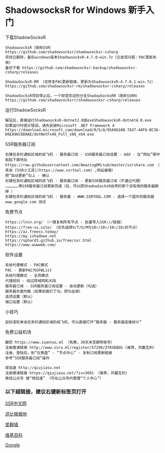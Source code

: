 # ShadowsocksR for Windows 新手入门

下载ShadowSocksR

	ShadowsocksR（简称SSR）
	https://github.com/shadowsocksr/shadowsocksr-csharp
	项目已删除，最后windows版本ShadowsocksR-4.7.0-win.7z（已发现问题：PAC更新失效）
	备份下载 https://github.com/shadowsocksr-backup/shadowsocksr-csharp/releases
	
	ShadowSocksR-RM （仅修复PAC更新链接，更新为ShadowsocksR-4.7.0.1-win.7z）
	https://github.com/shadowsocksr-rm/shadowsocksr-csharp/releases
	
	ShadowSocksR项目停止后，一个较受欢迎的分支ShadowSocksRR（简称SSRR）
	https://github.com/shadowsocksrr/shadowsocksr-csharp/releases
	
运行ShadowSocksR

	解压后，直接运行ShadowsocksR-dotnet2.0或exeShadowsocksR-dotnet4.0.exe
	如果运行时提示错误，请先安装Microsoft .NET Framework 4
	https://download.microsoft.com/download/9/5/A/95A9616B-7A37-4AF6-BC36-D6EA96C8DAAE/dotNetFx40_Full_x86_x64.exe
	
SSR服务器订阅

	右键任务栏通知区域的纸飞机 - 服务器订阅 - SSR服务器订阅设置 - Add - 在“网址”框中粘贴下面地址
	https://raw.githubusercontent.com/AmazingDM/sub/master/ssrshare.com （ 来自 [SSR小工具](https://www.ssrtool.com) ,网站被墙）
	把“自动更新”勾上 - 确认
	右键任务栏通知区域的纸飞机 - 服务器订阅 - 更新SSR服务器订阅（不通过代理）
	………………等SSR服务器订阅更新完成（后，可以把ShadowSocksR自带的那个没有用的服务器删掉 ）
	右键任务栏通知区域的纸飞机 - 服务器 - WWW.SSRTOOL.COM - 选择一个国外的服务器
	www.google.com 测试
	
免费节点

	https://lncn.org/ （一键复制所有节点 - 批量导入SSR://链接）
	https://free-ss.site/ （优先选择V/T/U/M为10↑/10↑/10↑/10↑的节点）
	https://ai.freess.today/
	https://my.ishadowx.net
	https://sphard3.github.io/free/ssr.html
	https://www.wuwweb.com/
	
软件设置

	系统代理模式 - PAC模式
	PAC - 更新PAC为GFWList
	系统代理模式 - 全局模式
	代理规则 - 绕过局域网和大陆
	服务器订阅 - SSR服务器订阅设置 - 自动更新（勾选）
	服务器负载均衡（如果前面打了勾，把勾去掉）
	选项设置（默认）
	端口设置（默认）
	
小技巧

	鼠标滚轮单击任务栏通知区域的纸飞机，可以直接打开“服务器 - 服务器连接统计”
	
免费公益机场

	酸奶 https://www.suannai.ml （免费，30天未签删除账号）
	注册邀请链接 http://www.ssru.ml/register/57299/ZYASBQOG (推荐，共赢互利）
	注册、登陆后，到“仪表盘” - “节点中心” - 复制订阅更新链接
	参考“SSR服务器订阅”操作
	
	球加速 http://qiujiasu.net
	注册邀请链接 https://qiujiasu.net/?iv=3691 （推荐，共赢互利）
	微信公众号 搜“球加速” （可在公众号内管理“个人中心”）




### 以下超链接，建议右键新标签页打开

[SSR中文网](https://ssr.tools/)

[逗比根据地](https://doubibackup.com/)

[爱翻墙](https://www.ifanqiang.com/)

[维基百科](https://zh.wikipedia.org/wiki/Shadowsocks#ShadowsocksR)

[Google](https://www.google.com/search?hl=zh-CN&as_q=ShadowsocksR&as_epq=SSR&as_oq=&as_eq=&as_nlo=&as_nhi=&lr=lang_zh-CN&cr=&as_qdr=all&as_sitesearch=&as_occt=any&safe=images&as_filetype=&as_rights=)


	

